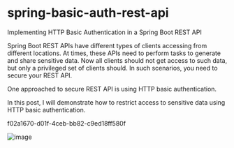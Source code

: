 # spring-basic-auth-rest-api

Implementing HTTP Basic Authentication in a Spring Boot REST API

Spring Boot REST APIs have different types of clients accessing from different locations. At times, these APIs need to perform tasks to generate and share sensitive data. Now all clients should not get access to such data, but only a privileged set of clients should. In such scenarios, you need to secure your REST API.

One approached to secure REST API is using HTTP basic authentication.

In this post, I will demonstrate how to restrict access to sensitive data using HTTP basic authentication.


f02a1670-d01f-4ceb-bb82-c9ed18ff580f

![image](https://user-images.githubusercontent.com/30445249/235369624-0fc252ae-03ac-4bf4-9e81-2cbbe2d961e3.png)
